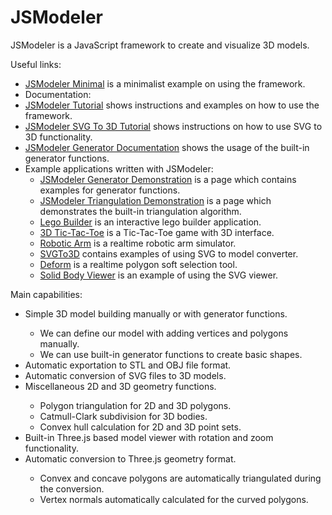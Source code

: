 JSModeler
=========

JSModeler is a JavaScript framework to create and visualize 3D models.

Useful links:
<ul>
	<li><a href="http://kovacsv.github.com/JSModeler/documentation/tutorial/minimal.html">JSModeler Minimal</a> is a minimalist example on using the framework.</li>
	<li>Documentation:
		<li><a href="http://kovacsv.github.com/JSModeler/documentation/tutorial/tutorial.html">JSModeler Tutorial</a> shows instructions and examples on how to use the framework.</li>
		<li><a href="http://kovacsv.github.com/JSModeler/documentation/tutorial/svgto3d.html">JSModeler SVG To 3D Tutorial</a> shows instructions on how to use SVG to 3D functionality.</li>
		<li><a href="http://kovacsv.github.com/JSModeler/documentation/reference/generator.html">JSModeler Generator Documentation</a> shows the usage of the built-in generator functions.</li>
	</li>
	<li>Example applications written with JSModeler:
		<ul>
			<li><a href="http://kovacsv.github.com/JSModeler/documentation/demo/demonstration.html">JSModeler Generator Demonstration</a> is a page which contains examples for generator functions.</li>
			<li><a href="http://kovacsv.github.com/JSModeler/documentation/demo/triangulation.html">JSModeler Triangulation Demonstration</a> is a page which demonstrates the built-in triangulation algorithm.</li>
			<li><a href="http://kovacsv.github.com/JSModeler/documentation/examples/legobuilder.html">Lego Builder</a> is an interactive lego builder application.</li>
			<li><a href="http://kovacsv.github.com/JSModeler/documentation/examples/tictactoe.html">3D Tic-Tac-Toe</a> is a Tic-Tac-Toe game with 3D interface.</li>
			<li><a href="http://kovacsv.github.com/JSModeler/documentation/examples/robot/robot.html">Robotic Arm</a> is a realtime robotic arm simulator.</li>
			<li><a href="http://kovacsv.github.com/JSModeler/documentation/examples/svgto3d.html">SVGTo3D</a> contains examples of using SVG to model converter.</li>
			<li><a href="http://kovacsv.github.com/JSModeler/documentation/examples/deform.html">Deform</a> is a realtime polygon soft selection tool.</li>
			<li><a href="http://kovacsv.github.com/JSModeler/documentation/examples/solids.html">Solid Body Viewer</a> is an example of using the SVG viewer.</li>
		</ul>
	</li>
</ul>

Main capabilities:
<ul>
	<li>Simple 3D model building manually or with generator functions.</li>
	<ul>
		<li>We can define our model with adding vertices and polygons manually.</li>
		<li>We can use built-in generator functions to create basic shapes.</li>
	</ul>
	<li>Automatic exportation to STL and OBJ file format.</li>
	<li>Automatic conversion of SVG files to 3D models.</li>
	<li>Miscellaneous 2D and 3D geometry functions.</li>
	<ul>
		<li>Polygon triangulation for 2D and 3D polygons.</li>
		<li>Catmull-Clark subdivision for 3D bodies.</li>
		<li>Convex hull calculation for 2D and 3D point sets.</li>
	</ul>
	<li>Built-in Three.js based model viewer with rotation and zoom functionality.</li>
	<li>Automatic conversion to Three.js geometry format.</li>
	<ul>
		<li>Convex and concave polygons are automatically triangulated during the conversion.</li>
		<li>Vertex normals automatically calculated for the curved polygons.</li>
	</ul>
</ul>
